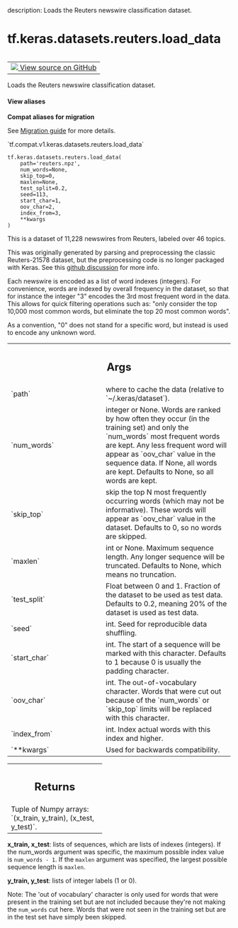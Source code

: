 description: Loads the Reuters newswire classification dataset.

<div itemscope itemtype="http://developers.google.com/ReferenceObject">
<meta itemprop="name" content="tf.keras.datasets.reuters.load_data" />
<meta itemprop="path" content="Stable" />
</div>

# tf.keras.datasets.reuters.load_data

<!-- Insert buttons and diff -->

<table class="tfo-notebook-buttons tfo-api nocontent" align="left">
<td>
  <a target="_blank" href="https://github.com/keras-team/keras/tree/v2.9.0/keras/datasets/reuters.py#L27-L146">
    <img src="https://www.tensorflow.org/images/GitHub-Mark-32px.png" />
    View source on GitHub
  </a>
</td>
</table>



Loads the Reuters newswire classification dataset.

<section class="expandable">
  <h4 class="showalways">View aliases</h4>
  <p>
<b>Compat aliases for migration</b>
<p>See
<a href="https://www.tensorflow.org/guide/migrate">Migration guide</a> for
more details.</p>
<p>`tf.compat.v1.keras.datasets.reuters.load_data`</p>
</p>
</section>

<pre class="devsite-click-to-copy prettyprint lang-py tfo-signature-link">
<code>tf.keras.datasets.reuters.load_data(
    path=&#x27;reuters.npz&#x27;,
    num_words=None,
    skip_top=0,
    maxlen=None,
    test_split=0.2,
    seed=113,
    start_char=1,
    oov_char=2,
    index_from=3,
    **kwargs
)
</code></pre>



<!-- Placeholder for "Used in" -->

This is a dataset of 11,228 newswires from Reuters, labeled over 46 topics.

This was originally generated by parsing and preprocessing the classic
Reuters-21578 dataset, but the preprocessing code is no longer packaged
with Keras. See this
[github discussion](https://github.com/keras-team/keras/issues/12072)
for more info.

Each newswire is encoded as a list of word indexes (integers).
For convenience, words are indexed by overall frequency in the dataset,
so that for instance the integer "3" encodes the 3rd most frequent word in
the data. This allows for quick filtering operations such as:
"only consider the top 10,000 most
common words, but eliminate the top 20 most common words".

As a convention, "0" does not stand for a specific word, but instead is used
to encode any unknown word.

<!-- Tabular view -->
 <table class="responsive fixed orange">
<colgroup><col width="214px"><col></colgroup>
<tr><th colspan="2"><h2 class="add-link">Args</h2></th></tr>

<tr>
<td>
`path`
</td>
<td>
where to cache the data (relative to `~/.keras/dataset`).
</td>
</tr><tr>
<td>
`num_words`
</td>
<td>
integer or None. Words are
ranked by how often they occur (in the training set) and only
the `num_words` most frequent words are kept. Any less frequent word
will appear as `oov_char` value in the sequence data. If None,
all words are kept. Defaults to None, so all words are kept.
</td>
</tr><tr>
<td>
`skip_top`
</td>
<td>
skip the top N most frequently occurring words
(which may not be informative). These words will appear as
`oov_char` value in the dataset. Defaults to 0, so no words are
skipped.
</td>
</tr><tr>
<td>
`maxlen`
</td>
<td>
int or None. Maximum sequence length.
Any longer sequence will be truncated. Defaults to None, which
means no truncation.
</td>
</tr><tr>
<td>
`test_split`
</td>
<td>
Float between 0 and 1. Fraction of the dataset to be used
as test data. Defaults to 0.2, meaning 20% of the dataset is used as
test data.
</td>
</tr><tr>
<td>
`seed`
</td>
<td>
int. Seed for reproducible data shuffling.
</td>
</tr><tr>
<td>
`start_char`
</td>
<td>
int. The start of a sequence will be marked with this
character. Defaults to 1 because 0 is usually the padding character.
</td>
</tr><tr>
<td>
`oov_char`
</td>
<td>
int. The out-of-vocabulary character.
Words that were cut out because of the `num_words` or
`skip_top` limits will be replaced with this character.
</td>
</tr><tr>
<td>
`index_from`
</td>
<td>
int. Index actual words with this index and higher.
</td>
</tr><tr>
<td>
`**kwargs`
</td>
<td>
Used for backwards compatibility.
</td>
</tr>
</table>



<!-- Tabular view -->
 <table class="responsive fixed orange">
<colgroup><col width="214px"><col></colgroup>
<tr><th colspan="2"><h2 class="add-link">Returns</h2></th></tr>
<tr class="alt">
<td colspan="2">
Tuple of Numpy arrays: `(x_train, y_train), (x_test, y_test)`.
</td>
</tr>

</table>


**x_train, x_test**: lists of sequences, which are lists of indexes
  (integers). If the num_words argument was specific, the maximum
  possible index value is `num_words - 1`. If the `maxlen` argument was
  specified, the largest possible sequence length is `maxlen`.

**y_train, y_test**: lists of integer labels (1 or 0).

Note: The 'out of vocabulary' character is only used for
words that were present in the training set but are not included
because they're not making the `num_words` cut here.
Words that were not seen in the training set but are in the test set
have simply been skipped.